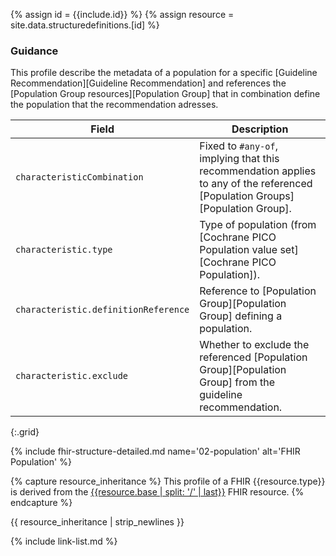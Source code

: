 {% assign id = {{include.id}} %}
{% assign resource = site.data.structuredefinitions.[id] %}

### Guidance

This profile describe the metadata of a population for a specific [Guideline Recommendation][Guideline Recommendation] and references the [Population Group resources][Population Group] that in combination define the population that the recommendation adresses.

| Field | Description |
| ----- | ----------- |
| `characteristicCombination` | Fixed to `#any-of`, implying that this recommendation applies to any of the referenced [Population Groups][Population Group]. |
| `characteristic.type` | Type of population (from [Cochrane PICO Population value set][Cochrane PICO Population]). |
| `characteristic.definitionReference` | Reference to [Population Group][Population Group] defining a population. |
| `characteristic.exclude` | Whether to exclude the referenced [Population Group][Population Group] from the guideline recommendation. |
{:.grid}


{% include fhir-structure-detailed.md name='02-population' alt='FHIR Population' %}

{% capture resource_inheritance %}
This profile of a FHIR {{resource.type}} is derived from the [{{resource.base | split: '/' | last}}]({{resource.base}}) FHIR resource.
{% endcapture %}

{{ resource_inheritance | strip_newlines }}

{% include link-list.md %}
